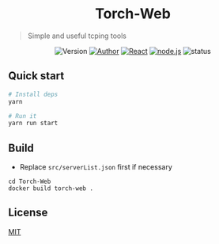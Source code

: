 <h1 align="center">Torch-Web</h1>

> Simple and useful tcping tools

<p align="center">
<img alt="Version" src="https://img.shields.io/badge/version-0.0.0-757575.svg?style=flat-square"/>
<a href="https://blog.indexyz.me"><img alt="Author" src="https://img.shields.io/badge/author-Indexyz-444444.svg?style=flat-square"/></a>
<a href="https://reactjs.org/"><img alt="React" src="https://img.shields.io/badge/react-16-0e83cd.svg?style=flat-square"/></a>
<a href="https://nodejs.org/"><img alt="node.js" src="https://img.shields.io/badge/node.js-7.0+-43853d.svg?style=flat-square"/></a>
<img alt="status" src="https://img.shields.io/badge/status-under development-81aceb.svg?style=flat-square"/>
</p>


## Quick start
```bash
# Install deps
yarn

# Run it
yarn run start
```

## Build

* Replace `src/serverList.json` first if necessary

```
cd Torch-Web
docker build torch-web .
```

## License

[MIT](https://github.com/Indexyz/Torch-Web/blob/master/LICENSE)
